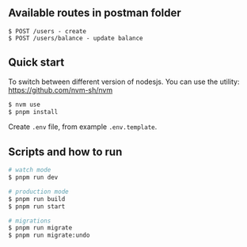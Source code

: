 ## Available routes in postman folder
```
$ POST /users - create
$ POST /users/balance - update balance
```
## Quick start
To switch between different version of nodesjs. You can use the utility:
https://github.com/nvm-sh/nvm
```bash
$ nvm use
$ pnpm install
```
Create `.env` file, from example `.env.template`.

## Scripts and how to run

```bash
# watch mode
$ pnpm run dev

# production mode
$ pnpm run build
$ pnpm run start

# migrations
$ pnpm run migrate
$ pnpm run migrate:undo
```
